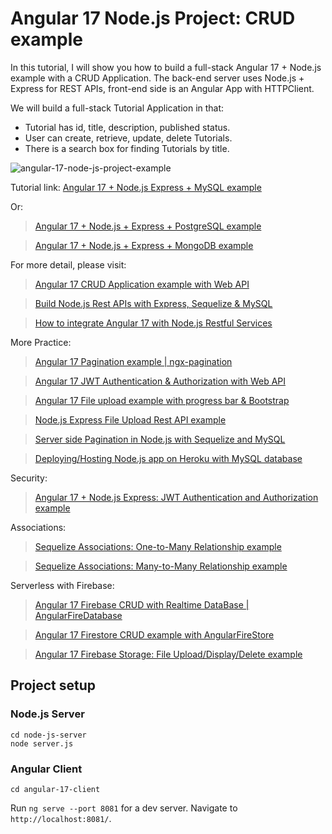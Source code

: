 # Angular 17 Node.js Project: CRUD example

In this tutorial, I will show you how to build a full-stack Angular 17 + Node.js example with a CRUD Application. The back-end server uses Node.js + Express for REST APIs, front-end side is an Angular App with HTTPClient.

We will build a full-stack Tutorial Application in that:
- Tutorial has id, title, description, published status.
- User can create, retrieve, update, delete Tutorials.
- There is a search box for finding Tutorials by title.

![angular-17-node-js-project-example](angular-17-node-js-project-example.png)

Tutorial link: [Angular 17 + Node.js Express + MySQL example](https://bezkoder.com/angular-17-node-js-express-mysql/)

Or:
> [Angular 17 + Node.js + Express + PostgreSQL example](https://bezkoder.com/angular-17-node-js-express-postgresql/)

> [Angular 17 + Node.js + Express + MongoDB example](https://bezkoder.com/angular-17-mongodb-node-js-express/)

For more detail, please visit:
> [Angular 17 CRUD Application example with Web API](https://bezkoder.com/angular-17-crud-app/)

> [Build Node.js Rest APIs with Express, Sequelize & MySQL](https://bezkoder.com/node-js-express-sequelize-mysql/)

> [How to integrate Angular 17 with Node.js Restful Services](https://bezkoder.com/integrate-angular-17-node-js/)

More Practice:
> [Angular 17 Pagination example | ngx-pagination](https://bezkoder.com/angular-17-pagination-ngx/)

> [Angular 17 JWT Authentication & Authorization with Web API](https://bezkoder.com/angular-17-jwt-auth/)

> [Angular 17 File upload example with progress bar & Bootstrap](https://bezkoder.com/angular-17-file-upload/)

> [Node.js Express File Upload Rest API example](https://bezkoder.com/node-js-express-file-upload/)

> [Server side Pagination in Node.js with Sequelize and MySQL](https://bezkoder.com/node-js-sequelize-pagination-mysql/)

> [Deploying/Hosting Node.js app on Heroku with MySQL database](https://bezkoder.com/deploy-node-js-app-heroku-cleardb-mysql/)

Security:
> [Angular 17 + Node.js Express: JWT Authentication and Authorization example](https://bezkoder.com/node-js-angular-17-jwt-auth/)

Associations:
> [Sequelize Associations: One-to-Many Relationship example](https://bezkoder.com/sequelize-associate-one-to-many/)

> [Sequelize Associations: Many-to-Many Relationship example](https://bezkoder.com/sequelize-associate-many-to-many/)

Serverless with Firebase:
> [Angular 17 Firebase CRUD with Realtime DataBase | AngularFireDatabase](https://bezkoder.com/angular-17-firebase-crud/)

> [Angular 17 Firestore CRUD example with AngularFireStore](https://bezkoder.com/angular-17-firestore-crud-angularfirestore/)

> [Angular 17 Firebase Storage: File Upload/Display/Delete example](https://bezkoder.com/angular-17-file-upload-firebase-storage/)

## Project setup

### Node.js Server
```
cd node-js-server
node server.js
```

### Angular Client
```
cd angular-17-client
```
Run `ng serve --port 8081` for a dev server. Navigate to `http://localhost:8081/`.
